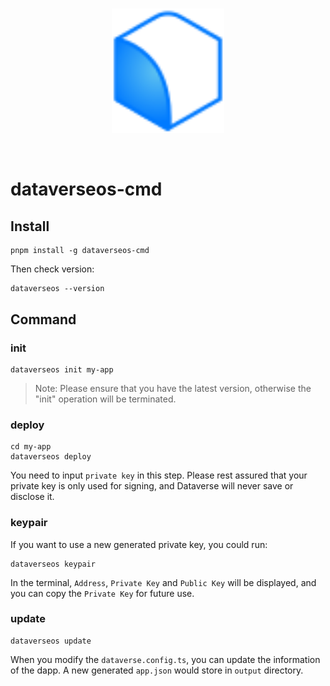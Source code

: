 <br/>
<p align="center">
<a href=" " target="_blank">
<img src="./logo.svg" width="180" alt="Dataverse logo">
</a >
</p >
<br/>

# dataverseos-cmd

## Install

```
pnpm install -g dataverseos-cmd
```

Then check version:

```
dataverseos --version
```

## Command

### init

```
dataverseos init my-app
```

> Note: Please ensure that you have the latest version, otherwise the "init"
> operation will be terminated.

### deploy

```
cd my-app
dataverseos deploy
```

You need to input `private key` in this step. Please rest assured that your
private key is only used for signing, and Dataverse will never save or disclose
it.

### keypair

If you want to use a new generated private key, you could run:

```
dataverseos keypair
```

In the terminal, `Address`, `Private Key` and `Public Key` will be displayed,
and you can copy the `Private Key` for future use.

### update

```
dataverseos update
```

When you modify the `dataverse.config.ts`, you can update the information of the
dapp. A new generated `app.json` would store in `output` directory.
